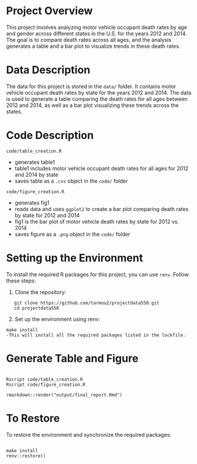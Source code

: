 # Project Overview

This project involves analyzing motor vehicle occupant death rates by age and gender across different states in the U.S. for the years 2012 and 2014. The goal is to compare death rates across all ages, and the analysis generates a table and a bar plot to visualize trends in these death rates.

# Data Description

The data for this project is stored in the `data/` folder. It contains motor vehicle occupant death rates by state for the years 2012 and 2014.
The data is used to generate a table comparing the death rates for all ages between 2012 and 2014, as well as a bar plot visualizing these trends across the states.

# Code Description

`code/table_creation.R`
- generates table1
- table1 includes motor vehicle occupant death rates for all ages for 2012 and 2014 by state
- saves table as a `.csv` object in the `code/` folder

`code/figure_creation.R`
- generates fig1
- reads data and uses `ggplot2` to create a bar plot comparing death rates by state for 2012 and 2014
- fig1 is the bar plot of motor vehicle death rates by state for 2012 vs. 2014
- saves figure as a `.png` object in the `code/` folder

# Setting up the Environment

To install the required R packages for this project, you can use `renv`. Follow these steps:

1. Clone the repository:
```
   git clone https://github.com/tarmou2/projectdata550.git
   cd projectdata550
```
2. Set up the environment using renv:
```
make install
-This will install all the required packages listed in the lockfile.
```
# Generate Table and Figure
```

Rscript code/table_creation.R
Rscript code/figure_creation.R

rmarkdown::render("output/final_report.Rmd")
```

# To Restore
To restore the environment and synchronize the required packages:
```

make install
renv::restore()
```

